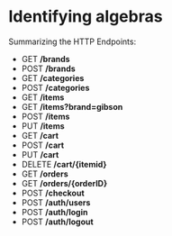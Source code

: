 # Identifying algebras

Summarizing the HTTP Endpoints:
* GET **/brands**
* POST **/brands**
* GET **/categories**
* POST **/categories**
* GET **/items**
* GET **/items?brand=gibson**
* POST **/items**
* PUT **/items**
* GET **/cart**
* POST **/cart**
* PUT **/cart**
* DELETE **/cart/{itemid}**
* GET **/orders**
* GET **/orders/{orderID}**
* POST **/checkout**
* POST **/auth/users**
* POST **/auth/login**
* POST **/auth/logout**

